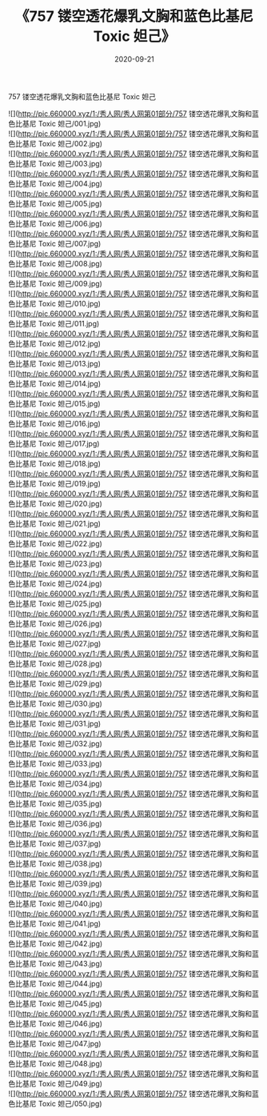 ﻿---
layout: post
title:  《757 镂空透花爆乳文胸和蓝色比基尼 Toxic 妲己》
date:   2020-09-21
img: http://pic.660000.xyz/1:/秀人网/秀人网第01部分/757 镂空透花爆乳文胸和蓝色比基尼 Toxic 妲己/000.jpg
categories: [美女, 清纯, 唯美]
---

757 镂空透花爆乳文胸和蓝色比基尼 Toxic 妲己

  ![](http://pic.660000.xyz/1:/秀人网/秀人网第01部分/757 镂空透花爆乳文胸和蓝色比基尼 Toxic 妲己/001.jpg) <br> ![](http://pic.660000.xyz/1:/秀人网/秀人网第01部分/757 镂空透花爆乳文胸和蓝色比基尼 Toxic 妲己/002.jpg) <br> ![](http://pic.660000.xyz/1:/秀人网/秀人网第01部分/757 镂空透花爆乳文胸和蓝色比基尼 Toxic 妲己/003.jpg) <br> ![](http://pic.660000.xyz/1:/秀人网/秀人网第01部分/757 镂空透花爆乳文胸和蓝色比基尼 Toxic 妲己/004.jpg) <br> ![](http://pic.660000.xyz/1:/秀人网/秀人网第01部分/757 镂空透花爆乳文胸和蓝色比基尼 Toxic 妲己/005.jpg) <br> ![](http://pic.660000.xyz/1:/秀人网/秀人网第01部分/757 镂空透花爆乳文胸和蓝色比基尼 Toxic 妲己/006.jpg) <br> ![](http://pic.660000.xyz/1:/秀人网/秀人网第01部分/757 镂空透花爆乳文胸和蓝色比基尼 Toxic 妲己/007.jpg) <br> ![](http://pic.660000.xyz/1:/秀人网/秀人网第01部分/757 镂空透花爆乳文胸和蓝色比基尼 Toxic 妲己/008.jpg) <br> ![](http://pic.660000.xyz/1:/秀人网/秀人网第01部分/757 镂空透花爆乳文胸和蓝色比基尼 Toxic 妲己/009.jpg) <br> ![](http://pic.660000.xyz/1:/秀人网/秀人网第01部分/757 镂空透花爆乳文胸和蓝色比基尼 Toxic 妲己/010.jpg) <br> ![](http://pic.660000.xyz/1:/秀人网/秀人网第01部分/757 镂空透花爆乳文胸和蓝色比基尼 Toxic 妲己/011.jpg) <br> ![](http://pic.660000.xyz/1:/秀人网/秀人网第01部分/757 镂空透花爆乳文胸和蓝色比基尼 Toxic 妲己/012.jpg) <br> ![](http://pic.660000.xyz/1:/秀人网/秀人网第01部分/757 镂空透花爆乳文胸和蓝色比基尼 Toxic 妲己/013.jpg) <br> ![](http://pic.660000.xyz/1:/秀人网/秀人网第01部分/757 镂空透花爆乳文胸和蓝色比基尼 Toxic 妲己/014.jpg) <br> ![](http://pic.660000.xyz/1:/秀人网/秀人网第01部分/757 镂空透花爆乳文胸和蓝色比基尼 Toxic 妲己/015.jpg) <br> ![](http://pic.660000.xyz/1:/秀人网/秀人网第01部分/757 镂空透花爆乳文胸和蓝色比基尼 Toxic 妲己/016.jpg) <br> ![](http://pic.660000.xyz/1:/秀人网/秀人网第01部分/757 镂空透花爆乳文胸和蓝色比基尼 Toxic 妲己/017.jpg) <br> ![](http://pic.660000.xyz/1:/秀人网/秀人网第01部分/757 镂空透花爆乳文胸和蓝色比基尼 Toxic 妲己/018.jpg) <br> ![](http://pic.660000.xyz/1:/秀人网/秀人网第01部分/757 镂空透花爆乳文胸和蓝色比基尼 Toxic 妲己/019.jpg) <br> ![](http://pic.660000.xyz/1:/秀人网/秀人网第01部分/757 镂空透花爆乳文胸和蓝色比基尼 Toxic 妲己/020.jpg) <br> ![](http://pic.660000.xyz/1:/秀人网/秀人网第01部分/757 镂空透花爆乳文胸和蓝色比基尼 Toxic 妲己/021.jpg) <br> ![](http://pic.660000.xyz/1:/秀人网/秀人网第01部分/757 镂空透花爆乳文胸和蓝色比基尼 Toxic 妲己/022.jpg) <br> ![](http://pic.660000.xyz/1:/秀人网/秀人网第01部分/757 镂空透花爆乳文胸和蓝色比基尼 Toxic 妲己/023.jpg) <br> ![](http://pic.660000.xyz/1:/秀人网/秀人网第01部分/757 镂空透花爆乳文胸和蓝色比基尼 Toxic 妲己/024.jpg) <br> ![](http://pic.660000.xyz/1:/秀人网/秀人网第01部分/757 镂空透花爆乳文胸和蓝色比基尼 Toxic 妲己/025.jpg) <br> ![](http://pic.660000.xyz/1:/秀人网/秀人网第01部分/757 镂空透花爆乳文胸和蓝色比基尼 Toxic 妲己/026.jpg) <br> ![](http://pic.660000.xyz/1:/秀人网/秀人网第01部分/757 镂空透花爆乳文胸和蓝色比基尼 Toxic 妲己/027.jpg) <br> ![](http://pic.660000.xyz/1:/秀人网/秀人网第01部分/757 镂空透花爆乳文胸和蓝色比基尼 Toxic 妲己/028.jpg) <br> ![](http://pic.660000.xyz/1:/秀人网/秀人网第01部分/757 镂空透花爆乳文胸和蓝色比基尼 Toxic 妲己/029.jpg) <br> ![](http://pic.660000.xyz/1:/秀人网/秀人网第01部分/757 镂空透花爆乳文胸和蓝色比基尼 Toxic 妲己/030.jpg) <br> ![](http://pic.660000.xyz/1:/秀人网/秀人网第01部分/757 镂空透花爆乳文胸和蓝色比基尼 Toxic 妲己/031.jpg) <br> ![](http://pic.660000.xyz/1:/秀人网/秀人网第01部分/757 镂空透花爆乳文胸和蓝色比基尼 Toxic 妲己/032.jpg) <br> ![](http://pic.660000.xyz/1:/秀人网/秀人网第01部分/757 镂空透花爆乳文胸和蓝色比基尼 Toxic 妲己/033.jpg) <br> ![](http://pic.660000.xyz/1:/秀人网/秀人网第01部分/757 镂空透花爆乳文胸和蓝色比基尼 Toxic 妲己/034.jpg) <br> ![](http://pic.660000.xyz/1:/秀人网/秀人网第01部分/757 镂空透花爆乳文胸和蓝色比基尼 Toxic 妲己/035.jpg) <br> ![](http://pic.660000.xyz/1:/秀人网/秀人网第01部分/757 镂空透花爆乳文胸和蓝色比基尼 Toxic 妲己/036.jpg) <br> ![](http://pic.660000.xyz/1:/秀人网/秀人网第01部分/757 镂空透花爆乳文胸和蓝色比基尼 Toxic 妲己/037.jpg) <br> ![](http://pic.660000.xyz/1:/秀人网/秀人网第01部分/757 镂空透花爆乳文胸和蓝色比基尼 Toxic 妲己/038.jpg) <br> ![](http://pic.660000.xyz/1:/秀人网/秀人网第01部分/757 镂空透花爆乳文胸和蓝色比基尼 Toxic 妲己/039.jpg) <br> ![](http://pic.660000.xyz/1:/秀人网/秀人网第01部分/757 镂空透花爆乳文胸和蓝色比基尼 Toxic 妲己/040.jpg) <br> ![](http://pic.660000.xyz/1:/秀人网/秀人网第01部分/757 镂空透花爆乳文胸和蓝色比基尼 Toxic 妲己/041.jpg) <br> ![](http://pic.660000.xyz/1:/秀人网/秀人网第01部分/757 镂空透花爆乳文胸和蓝色比基尼 Toxic 妲己/042.jpg) <br> ![](http://pic.660000.xyz/1:/秀人网/秀人网第01部分/757 镂空透花爆乳文胸和蓝色比基尼 Toxic 妲己/043.jpg) <br> ![](http://pic.660000.xyz/1:/秀人网/秀人网第01部分/757 镂空透花爆乳文胸和蓝色比基尼 Toxic 妲己/044.jpg) <br> ![](http://pic.660000.xyz/1:/秀人网/秀人网第01部分/757 镂空透花爆乳文胸和蓝色比基尼 Toxic 妲己/045.jpg) <br> ![](http://pic.660000.xyz/1:/秀人网/秀人网第01部分/757 镂空透花爆乳文胸和蓝色比基尼 Toxic 妲己/046.jpg) <br> ![](http://pic.660000.xyz/1:/秀人网/秀人网第01部分/757 镂空透花爆乳文胸和蓝色比基尼 Toxic 妲己/047.jpg) <br> ![](http://pic.660000.xyz/1:/秀人网/秀人网第01部分/757 镂空透花爆乳文胸和蓝色比基尼 Toxic 妲己/048.jpg) <br> ![](http://pic.660000.xyz/1:/秀人网/秀人网第01部分/757 镂空透花爆乳文胸和蓝色比基尼 Toxic 妲己/049.jpg) <br> ![](http://pic.660000.xyz/1:/秀人网/秀人网第01部分/757 镂空透花爆乳文胸和蓝色比基尼 Toxic 妲己/050.jpg) <br>